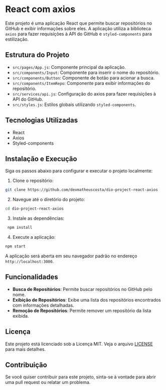 # React com axios

Este projeto é uma aplicação React que permite buscar repositórios no GitHub e exibir informações sobre eles. A aplicação utiliza a biblioteca `axios` para fazer requisições à API do GitHub e `styled-components` para estilização.

## Estrutura do Projeto

- `src/pages/App.js`: Componente principal da aplicação.
- `src/components/Input`: Componente para inserir o nome do repositório.
- `src/components/Button`: Componente de botão para acionar a busca.
- `src/components/ItemRepo`: Componente para exibir informações do repositório.
- `src/services/api.js`: Configuração do axios para fazer requisições à API do GitHub.
- `src/styles.js`: Estilos globais utilizando `styled-components`.

## Tecnologias Utilizadas

- React
- Axios
- Styled-components

## Instalação e Execução

Siga os passos abaixo para configurar e executar o projeto localmente:

1. Clone o repositório:

```bash
git clone https://github.com/devmatheuscosta/dio-project-react-axios
```

2. Navegue até o diretório do projeto:

```bash
cd dio-project-react-axios
```

3. Instale as dependências:

```bash
 npm install
```

4. Execute a aplicação:

```bash
npm start
```

A aplicação será aberta em seu navegador padrão no endereço `http://localhost:3000`.

## Funcionalidades

- **Busca de Repositórios**: Permite buscar repositórios no GitHub pelo nome.
- **Exibição de Repositórios**: Exibe uma lista dos repositórios encontrados com informações detalhadas.
- **Remoção de Repositórios**: Permite remover um repositório da lista exibida.

## Licença

Este projeto está licenciado sob a Licença MIT. Veja o arquivo [LICENSE](https://file+.vscode-resource.vscode-cdn.net/c%3A/Users/teteu/.vscode/extensions/codeium.codeium-1.16.18/dist/LICENSE) para mais detalhes.

## Contribuição

Se você quiser contribuir para este projeto, sinta-se à vontade para abrir uma pull request ou relatar um problema.
